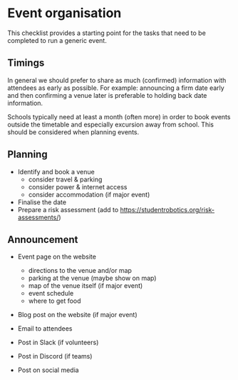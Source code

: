 # Event organisation

This checklist provides a starting point for the tasks that need to be completed
to run a generic event.

## Timings

In general we should prefer to share as much (confirmed) information with
attendees as early as possible. For example: announcing a firm date early and
then confirming a venue later is preferable to holding back date information.

Schools typically need at least a month (often more) in order to book events
outside the timetable and especially excursion away from school. This should be
considered when planning events.

## Planning

- Identify and book a venue
    - consider travel & parking
    - consider power & internet access
    - consider accommodation (if major event)
- Finalise the date
- Prepare a risk assessment (add to https://studentrobotics.org/risk-assessments/)

## Announcement

- Event page on the website
    - directions to the venue and/or map
    - parking at the venue (maybe show on map)
    - map of the venue itself (if major event)
    - event schedule
    - where to get food

- Blog post on the website (if major event)
- Email to attendees
- Post in Slack (if volunteers)
- Post in Discord (if teams)
- Post on social media
